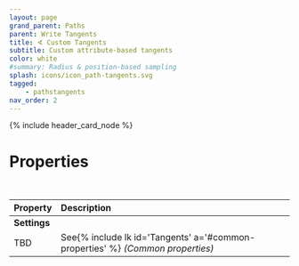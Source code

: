 ```yaml
---
layout: page
grand_parent: Paths
parent: Write Tangents
title: ∢ Custom Tangents
subtitle: Custom attribute-based tangents
color: white
#summary: Radius & position-based sampling
splash: icons/icon_path-tangents.svg
tagged: 
    - pathstangents
nav_order: 2
---
```


{% include header_card_node %}

# Properties
<br>

| Property       | Description          |
|:-------------|:------------------|
|**Settings**||
| TBD           | See{% include lk id='Tangents' a='#common-properties' %} *(Common properties)* |
